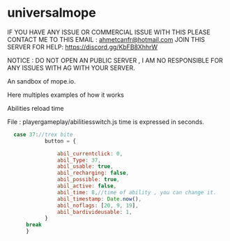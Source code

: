 # universalmope
IF YOU HAVE ANY ISSUE OR COMMERCIAL ISSUE WITH THIS PLEASE CONTACT ME TO THIS EMAIL : ahmetcanfr@hotmail.com
JOIN THIS SERVER FOR HELP: https://discord.gg/KbFB8XhhrW

NOTICE : DO NOT OPEN AN PUBLIC SERVER , I AM NO RESPONSIBLE FOR ANY ISSUES WITH AG WITH YOUR SERVER.

An sandbox of mope.io.

Here multiples examples of how it works

Abilities reload time

File : playergameplay/abilitiesswitch.js
time is expressed in seconds.



```javascript
  case 37://trex bite
            button = {

                abil_currentclick: 0,
                abil_Type: 37,
                abil_usable: true,
                abil_recharging: false,
                abil_possible: true,
                abil_active: false,
                abil_time: 8,//time of ability , you can change it.
                abil_timestamp: Date.now(),
                abil_noflags: [20, 9, 19],
                abil_bardivideusable: 1,
            }
      break
      }
```

